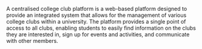 A centralised college club platform is a web-based platform designed to provide an integrated system that allows for the management of various college clubs within a university. The platform provides a single point of access to all clubs, enabling students to easily find information on the clubs they are interested in, sign up for events and activities, and communicate with other members.

